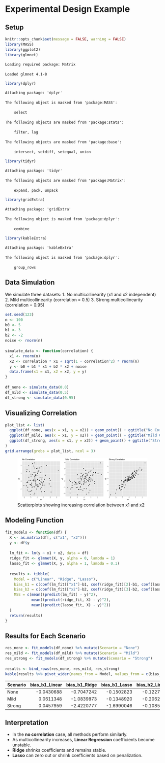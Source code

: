 # Experimental Design Example


## Setup

``` r
knitr::opts_chunk$set(message = FALSE, warning = FALSE)
library(MASS)
library(ggplot2)
library(glmnet)
```

    Loading required package: Matrix

    Loaded glmnet 4.1-8

``` r
library(dplyr)
```


    Attaching package: 'dplyr'

    The following object is masked from 'package:MASS':

        select

    The following objects are masked from 'package:stats':

        filter, lag

    The following objects are masked from 'package:base':

        intersect, setdiff, setequal, union

``` r
library(tidyr)
```


    Attaching package: 'tidyr'

    The following objects are masked from 'package:Matrix':

        expand, pack, unpack

``` r
library(gridExtra)
```


    Attaching package: 'gridExtra'

    The following object is masked from 'package:dplyr':

        combine

``` r
library(kableExtra)
```


    Attaching package: 'kableExtra'

    The following object is masked from 'package:dplyr':

        group_rows

## Data Simulation

We simulate three datasets: 1. No multicollinearity (x1 and x2
independent) 2. Mild multicollinearity (correlation = 0.5) 3. Strong
multicollinearity (correlation = 0.95)

``` r
set.seed(123)
n <- 100
b0 <- 5
b1 <- 3
b2 <- -2
noise <- rnorm(n)

simulate_data <- function(correlation) {
  x1 <- rnorm(n)
  x2 <- correlation * x1 + sqrt(1 - correlation^2) * rnorm(n)
  y <- b0 + b1 * x1 + b2 * x2 + noise
  data.frame(x1 = x1, x2 = x2, y = y)
}

df_none <- simulate_data(0.0)
df_mild <- simulate_data(0.5)
df_strong <- simulate_data(0.95)
```

## Visualizing Correlation

``` r
plot_list <- list(
  ggplot(df_none, aes(x = x1, y = x2)) + geom_point() + ggtitle("No Correlation"),
  ggplot(df_mild, aes(x = x1, y = x2)) + geom_point() + ggtitle("Mild Correlation"),
  ggplot(df_strong, aes(x = x1, y = x2)) + geom_point() + ggtitle("Strong Correlation")
)
grid.arrange(grobs = plot_list, ncol = 3)
```

<figure>
<img
src="DOE_exampleR.markdown_strict_files/figure-markdown_strict/visualize-correlation-1.png"
alt="Scatterplots showing increasing correlation between x1 and x2" />
<figcaption aria-hidden="true">Scatterplots showing increasing
correlation between x1 and x2</figcaption>
</figure>

## Modeling Function

``` r
fit_models <- function(df) {
  X <- as.matrix(df[, c("x1", "x2")])
  y <- df$y

  lm_fit <- lm(y ~ x1 + x2, data = df)
  ridge_fit <- glmnet(X, y, alpha = 0, lambda = 1)
  lasso_fit <- glmnet(X, y, alpha = 1, lambda = 0.1)

  results <- tibble(
    Model = c("Linear", "Ridge", "Lasso"),
    bias_b1 = c(coef(lm_fit)["x1"]-b1, coef(ridge_fit)[2]-b1, coef(lasso_fit)[2]-b1),
    bias_b2 = c(coef(lm_fit)["x2"]-b2, coef(ridge_fit)[3]-b2, coef(lasso_fit)[3]-b2),
    MSE = c(mean((predict(lm_fit) - y)^2),
            mean((predict(ridge_fit, X) - y)^2),
            mean((predict(lasso_fit, X) - y)^2))
  )
  return(results)
}
```

## Results for Each Scenario

``` r
res_none <- fit_models(df_none) %>% mutate(Scenario = "None")
res_mild <- fit_models(df_mild) %>% mutate(Scenario = "Mild")
res_strong <- fit_models(df_strong) %>% mutate(Scenario = "Strong")

results <- bind_rows(res_none, res_mild, res_strong)
kable(results %>% pivot_wider(names_from = Model, values_from = c(bias_b1, bias_b2, MSE)))
```

<table>
<colgroup>
<col style="width: 7%" />
<col style="width: 11%" />
<col style="width: 11%" />
<col style="width: 11%" />
<col style="width: 11%" />
<col style="width: 11%" />
<col style="width: 11%" />
<col style="width: 8%" />
<col style="width: 7%" />
<col style="width: 7%" />
</colgroup>
<thead>
<tr class="header">
<th style="text-align: left;">Scenario</th>
<th style="text-align: right;">bias_b1_Linear</th>
<th style="text-align: right;">bias_b1_Ridge</th>
<th style="text-align: right;">bias_b1_Lasso</th>
<th style="text-align: right;">bias_b2_Linear</th>
<th style="text-align: right;">bias_b2_Ridge</th>
<th style="text-align: right;">bias_b2_Lasso</th>
<th style="text-align: right;">MSE_Linear</th>
<th style="text-align: right;">MSE_Ridge</th>
<th style="text-align: right;">MSE_Lasso</th>
</tr>
</thead>
<tbody>
<tr class="odd">
<td style="text-align: left;">None</td>
<td style="text-align: right;">-0.0430688</td>
<td style="text-align: right;">-0.7047242</td>
<td style="text-align: right;">-0.1502823</td>
<td style="text-align: right;">-0.1227950</td>
<td style="text-align: right;">0.3601536</td>
<td style="text-align: right;">-0.0136505</td>
<td style="text-align: right;">0.8094203</td>
<td style="text-align: right;">1.405255</td>
<td style="text-align: right;">0.8300512</td>
</tr>
<tr class="even">
<td style="text-align: left;">Mild</td>
<td style="text-align: right;">0.0611348</td>
<td style="text-align: right;">-1.0839873</td>
<td style="text-align: right;">-0.1348920</td>
<td style="text-align: right;">-0.2062915</td>
<td style="text-align: right;">0.8073176</td>
<td style="text-align: right;">-0.0013341</td>
<td style="text-align: right;">0.7923810</td>
<td style="text-align: right;">1.996287</td>
<td style="text-align: right;">0.8329100</td>
</tr>
<tr class="odd">
<td style="text-align: left;">Strong</td>
<td style="text-align: right;">0.0457959</td>
<td style="text-align: right;">-2.4220777</td>
<td style="text-align: right;">-1.6990046</td>
<td style="text-align: right;">-0.1085504</td>
<td style="text-align: right;">2.1412218</td>
<td style="text-align: right;">1.6560632</td>
<td style="text-align: right;">0.8210712</td>
<td style="text-align: right;">1.461668</td>
<td style="text-align: right;">1.1475948</td>
</tr>
</tbody>
</table>

## Interpretation

-   In the **no correlation** case, all methods perform similarly.
-   As multicollinearity increases, **Linear Regression** coefficients
    become unstable.
-   **Ridge** shrinks coefficients and remains stable.
-   **Lasso** can zero out or shrink coefficients based on penalization.
